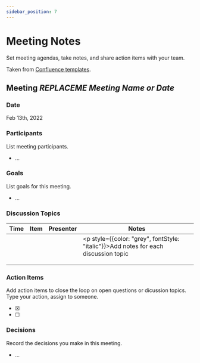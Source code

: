 ```yaml
---
sidebar_position: 7
---
```


# Meeting Notes

Set meeting agendas, take notes, and share action items with your team.

Taken from [Confluence templates](https://www.atlassian.com/software/confluence/templates/meeting-notes).

## Meeting _REPLACEME Meeting Name or Date_

### Date

<p style={{color: "grey", fontStyle: "italic"}}>Feb 13th, 2022</p>

### Participants

<p style={{color: "grey", fontStyle: "italic"}}>List meeting participants.</p>

- ...

### Goals

<p style={{color: "grey", fontStyle: "italic"}}>List goals for this meeting.</p>

- ...

### Discussion Topics

| Time | Item | Presenter | Notes                                                                                   |
| ---- | ---- | --------- | --------------------------------------------------------------------------------------- |
|      |      |           | <p style={{color: "grey", fontStyle: "italic"}}>Add notes for each discussion topic</p> |

### Action Items

<p style={{color: "grey", fontStyle: "italic"}}>Add action items to close the loop on open questions or dicussion topics. Type your action, assign to someone.</p>

- [x]

- [ ]

### Decisions

<p style={{color: "grey", fontStyle: "italic"}}>Record the decisions you make in this meeting.</p>

- ...
